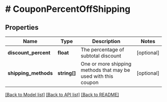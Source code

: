 # # CouponPercentOffShipping

## Properties

Name | Type | Description | Notes
------------ | ------------- | ------------- | -------------
**discount_percent** | **float** | The percentage of subtotal discount | [optional]
**shipping_methods** | **string[]** | One or more shipping methods that may be used with this coupon | [optional]

[[Back to Model list]](../../README.md#models) [[Back to API list]](../../README.md#endpoints) [[Back to README]](../../README.md)
